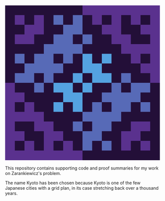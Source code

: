 ![Kyoto's logo is the conjectured unique solution to z(3,3,16,16)](/logo.svg)

This repository contains supporting code and proof summaries for my work on Zarankiewicz's problem.

The name Kyoto has been chosen because Kyoto is one of the few Japanese cities with a grid plan, in its case stretching back over a thousand years.
